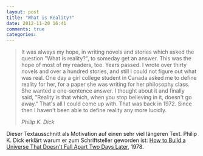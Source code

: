 ```yaml
---
layout: post
title: "What is Reality?"
date: 2012-11-20 16:41
comments: true
categories: 
---
```

<blockquote>
<p>It was always my hope, in writing novels and stories which asked the
question "What is reality?", to someday get an answer. This was the hope of
most of my readers, too. Years passed. I wrote over thirty novels and over a
hundred stories, and still I could not figure out what was real. One day a
girl college student in Canada asked me to define reality for her, for a paper
she was writing for her philosophy class. She wanted a one-sentence answer. I
thought about it and finally said, "Reality is that which, when you stop
believing in it, doesn't go away." That's all I could come up with. That was
back in 1972. Since then I haven't been able to define reality any more
lucidly.</p>
<address>Philip K. Dick</address>
</blockquote>

<p>
  Dieser Textausschnitt als Motivation auf einen sehr viel
  längeren Text. Philip K. Dick erklärt warum er zum
  Schriftsteller geworden ist:
  <a href='http://deoxy.org/pkd_how2build.htm'>How to Build a Universe That Doesn't Fall Apart Two Days Later</a>, 1978.
</p>
